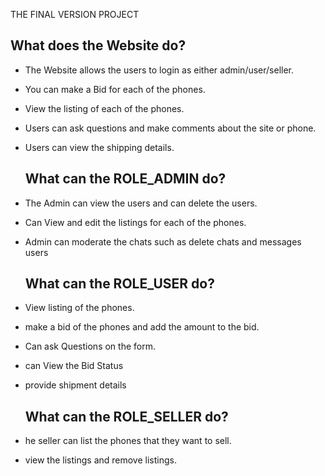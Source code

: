 THE FINAL VERSION PROJECT

## What does the Website do?

* The Website allows the users to login as either admin/user/seller.
* You can make a Bid for each of the phones. 
* View the listing of each of the phones.
* Users can ask questions and make comments about the site or phone.
* Users can view the shipping details.
  
  ## What can the ROLE_ADMIN do? 
  
* The Admin can view the users and can delete the users.	
* Can View and edit the listings for each of the phones.
* Admin can moderate the chats such as delete chats and messages users 

  ## What can the ROLE_USER do? 
  
* View listing of the phones.
* make a bid of the phones and add the amount to the bid.
* Can ask Questions on the form.
* can View the Bid Status 
* provide shipment details 
   
   ## What can the ROLE_SELLER do?
   
* he seller can list the phones that they want to sell.
* view the listings and remove listings.



